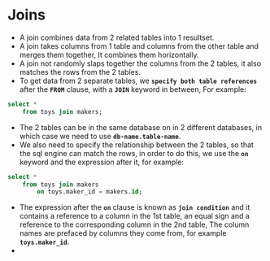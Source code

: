# Joins

- A join combines data from 2 related tables into 1 resultset.
- A join takes columns from 1 table and columns from the other table and merges them together, It combines them horizontally.
- A join not randomly slaps together the columns from the 2 tables, it also matches the rows from the 2 tables.
- To get data from 2 separate tables, we **`specify both table references`** after the **`FROM`** clause, with a **`JOIN`** keyword in between, For example:

```sql
select *
    from toys join makers;
```

- The 2 tables can be in the same database on in 2 different databases, in which case we need to use **`db-name.table-name`**.
- We also need to specify the relationship between the 2 tables, so that the sql engine can match the rows, in order to do this, we use the **`on`** keyword and the expression after it, for example:

```sql
select *
    from toys join makers
        on toys.maker_id = makers.id;
```

- The expression after the **`on`** clause is known as **`join condition`** and it contains a reference to a column in the 1st table, an equal sign and a reference to the corresponding column in the 2nd table, The column names are prefaced by columns they come from, for example **`toys.maker_id`**.
-
